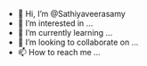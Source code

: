 - 👋 Hi, I’m @Sathiyaveerasamy
- 👀 I’m interested in ...
- 🌱 I’m currently learning ...
- 💞️ I’m looking to collaborate on ...
- 📫 How to reach me ...

<!---
Sathiyaveerasamy/Sathiyaveerasamy is a ✨ special ✨ repository because its `README.md` (this file) appears on your GitHub profile.
You can click the Preview link to take a look at your changes.
--->
